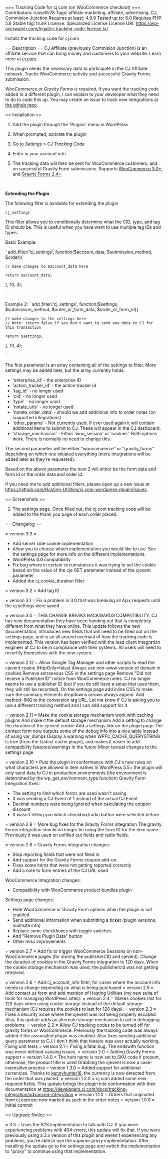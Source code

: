 === Tracking Code for cj.com (on WooCommerce checkout) ===
Contributors: russell578
Tags: affiliate marketing, affiliate, advertising, CJ, Commision Junction
Requires at least: 4.9.9
Tested up to: 6.0
Requires PHP: 5.6
Stable tag: trunk
License: Specialized License
License URI: https://wp-overwatch.com/legal/cj-tracking-code-license.txt

Installs the tracking code for cj.com

== Description ==
CJ Affiliate (previously Commision Junction) is an affiliate service that can bring money and customers to your website. Learn more at [cj.com](cj.com).

This plugin sends the necessary data to participate in the CJ Affiliate network. Tracks WooCommerce activity and successful Gravity Forms submission.

*WooCommerce or Gravity Forms is required,* if you want the tracking code added to a different plugin, I can explain to your developer what they need to do to code this up. You may create an issue to track new integrations at [the github repo](https://github.com/Hosting-Utilities/cj.com-wordpress-plugin/issues).

== Installation ==

1) Add the plugin through the 'Plugins' menu in WordPress

2) When prompted, activate the plugin

3) Go to *Settings > CJ Tracking Code*

4) Enter in your account info

5) The tracking data will then be sent for WooCommerce customers, and on successful Gravity Form submissions.
Supports [WooCommerce 3.0+](https://wordpress.org/plugins/woocommerce/#installation), and [Gravity Forms 2.4+](https://www.gravityforms.com/)

<br/>

**Extending the Plugin**

The following filter is available for extending the plugin

`cj_settings`

This filter allows you to conditionally determine what the CID, type, and tag ID should be. This is useful when you have want to use multiple tag IDs and types.

Basic Example:

`
add_filter('cj_settings', function($account_data, $submission_method, $order){

    // make changes to $account_data here

    return $account_data;
}, 10, 3);

`

Example 2:
`
add_filter('cj_settings', function($settings, $submission_method, $order_or_form_data, $order_or_form_id){

    // make changes to the settings here
    // Note: return false if you don't want to send any data to CJ for this transaction

    return $settings;
}, 10, 4);

`

The first parameter is an array containing all of the settings to filter.
More settings may be added later, but the array currently holds:

* 'enterprise_id' - the enterprise ID
* 'action_tracker_id' - the action tracker id
* 'tag_id' - no longer used
* 'cid' - no longer used
* 'type' - no longer used
* 'notate_urls' - no longer used
* 'notate_order_data' - should we add additional info to order notes (on supported integrations)
* 'other_params' - Not currently used. If ever used again it will contain additional items to submit to CJ. These will appear in the CJ dashboard.
* 'storage_mechanism' - Either 'woo_session' or 'cookies'. Both options work. There is normally no need to change this.
<!--* 'limit_gravity_forms' - When true enables the next setting
* 'enabled_gravity_forms' - when limit_gravity_forms is true, CJ will only be active for forms IDs in this array. Otherwise it is active on all payment forms.
* 'blank_field_handling' - can be set to either 'ignore_blank_fields', 'ignore_0_dollar_items', or 'report_all_fields' to determine if those type of fields should be reported to CJ. The default is to report all items.-->

The second parameter will be either "woocommerce" or "gravity_forms" depending on which one initiated everything (more integrations will be added later as they're requested).

Based on the above parameter the next 2 will either be the form data and form id or the order data and order id.


If you need me to add additional filters, please open up a new issue at https://github.com/Hosting-Utilities/cj.com-wordpress-plugin/issues.

== Screenshots ==

1. The settings page. Once filled out, the cj.com tracking code will be added to the thank you page of each order placed.

== Changelog ==

= version 3.3 =
- Add server side cookie implementation
- Allow you to choose which implementation you would like to use. See the settings page for more info on the different implementations.
- WordPress 6.0 compatibility
- Fix bug where in certain circumstances it was trying to set the cookie based on the value of the cje GET parameter instead of the cjevent parameter
- Added the cj_cookie_duration filter

= version 3.2 =
Add tag ID

= version 3.1 =
Fix a problem in 3.0 that was breaking all Ajax requests until the cj settings were saved

= version 3.0 =
THIS CHANGE BREAKS BACKWARDS COMPATIBILITY.
CJ has new documentation they have been handing out that is completely different from what they have online.
This update follows the new documentation, introduces new fields that will need to be filled out on the settings page, and is an all around overhaul of how the tracking code is implemented. This version has been verified with the lead client integration engineer at CJ to be in compliance with their systems. All users will need to recertify themselves with the new system.

= version 2.12 =
Allow Google Tag Manager and other scripts to read the cjevent cookie (HttpOnly=false)
Always use non-www version of domain in cookies
Remove extraneous CSS in the settings page
Remove "Did not recieve a PublisherID" notice from WooCommerce notes. CJ no longer seems to use a publisher ID (but if you do still have a setup that uses them, they will still be recorded).
On the settings page add inline CSS to make sure the summary elements dropdowns arrows always appear.
Add method=IMG to the conversion tag URL. Let me know if CJ is asking you to use a different tracking method and I can add support for it.

= version 2.11 =
Make the cookie storage mechanism work with caching plugins
And make it the default storage mechanism
Add a setting to change the duration of the cjevent cookie
Add a settings link on the plugin page
The contact form now outputs some of the debug info into a nice table instead of using var_dumps
Display a warning when WPFC_CACHE_QUERYSTRING is true (from the fastest cache plugin), and makes it easier to add compatibility features/warnings in the future
Minor textual changes to the settings page

= version 2.10 =
Puts the plugin in conformance with CJ's new rules on what characters are allowed in item names
In WordPress 5.5+ the plugin will only send data to CJ in production environments (the environment is determined by the wp_get_environment_type function)
Gravity Form Integration fixes:
 * The setting to limit which forms are used wasn't saving
 * It was sending a CJ Event of 1 instead of the actual CJ Event
 * Decimal numbers were being ignored when calculating the coupon discount
 * It wasn't telling you which checkbox/radio button were selected before

= version 2.9 =
More bug fixes for the Gravity Forms integration
The gravity Forms integration should no longer be using the form ID for the item name. Previously it was used on unfilled out fields and radio fields.

= version 2.8 =
Gravity Forms integration changes:
* Stop reporting fields that were not filled in
* Add support for the Gravity Forms coupon add-on
* Fixes some items that were not getting reported correctly
* Add a note to form entries of the CJ URL used

WooCommerce Integration changes:
* Compatibility with WooCommerce product bundles plugin

Settings page changes:
 * Hide WooCommerce or Gravity Form options when the plugin is not enabled
 * Send additional information when submitting a ticket (plugin versions, multisite info)
 * Replace some checkboxes with toggle switches
 * Add "Remove Plugin Data" button
 * Other misc improvements

= version 2.7 =
Add fix to trigger WooCommerce Sessions on non-WooCommerce pages (for storing the publisherCID and cjevent).
Change the duration of cookies in the Gravity Forms integration to 120 days.
When the cookie storage mechanism was used, the publishercid was not getting retreived.

= version 2.6 =
Add cj_account_info filter, for cases where the account info needs to change depending on what is being purchased
= version 2.5 =
Add contact us form and add mention of Hosting Utilities (my new suite of tools for managing WordPress sites).
= version 2.4 =
Makes cookies last for 120 days when using cookie storage instead of the default storage mechanism (CJ requires the cookies to last for 120 days).
= version 2.3 =
Fixes a security issue where the cjevent was not being properly escaped.
Also, this update adds an alternate storage mechanism to aid in debugging problems.
= version 2.2 =
Allow CJ tracking codes to be turned off for gravity forms or WooCommerce. Previously the tracking code was always added if the associated plugin was enabled.
Also fixes sending additional query parameter to CJ. I don't think that feature was ever actually working.
Fixing unit tests
= version 2.1 =
Fixing a fatal bug. The endswith function was never defined causing issues.
= version 2.0 =
Adding Gravity Forms support
= version 1.4.0 =
The item name is now set to SKU code if present, otherwise, the product title is used
Grabbing the cjevent is now a case-insensitive process
= version 1.3.0 =
Added support for additional currencies. Thanks to [kennyhunter16](https://wordpress.org/support/users/kennyhunter16/), the currency is now detected from the order that was placed.
= version 1.2.0 =
cj.com added some new required fields. This update brings the plugin into conformation with their documentation at https://developers.cj.com/docs/tracking-integration/advanced-integration
= version 1.1.0 =
Orders that originated from cj.com are now marked as such in the order notes
= version 1.0.0 =
Initial commit

== Upgrade Notice ==

= 3.3 =
Uses the S2S implementation to talk with CJ. If you were experiencing problems with 404 errors, this update will fix that. If you were previously using a 3.x version of this plugin and weren't experiencing any problems, you're able to use the superior proxy implementation. After installing the update go to the settings page and switch the implementation to "proxy" to continue using that implementation.
